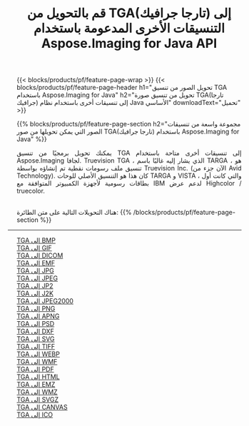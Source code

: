 ﻿---
title: قم بالتحويل من TGA(تارجا جرافيك) إلى التنسيقات الأخرى المدعومة باستخدام Aspose.Imaging for Java API 
weight: 3920
url: /ar/java/conversion/from/tga 
lang: ar
langdirlevel: 2
locales: zh-hans,ja,it,ru,de,es,fr,nl,id,lt,pl,pt,vi,tr,ko,zh-hant,ar,hi,th,sv,cs,uk,he
description: Aspose.Imaging يمكن تحويله بسهولة من TGA(تارجا جرافيك) إلى تنسيقات أخرى باستخدام Java platform
---

{{< blocks/products/pf/feature-page-wrap >}}
{{< blocks/products/pf/feature-page-header h1="تحويل الصور من تنسيق TGA باستخدام Aspose.Imaging for Java" h2="تحويل من تنسيق صورة TGA(تارجا جرافيك) إلى تنسيقات أخرى باستخدام نظام Java الأساسي" downloadText="تحميل" >}}


{{% blocks/products/pf/feature-page-section  h2="مجموعة واسعة من تنسيقات الصور التي يمكن تحويلها من صور TGA(تارجا جرافيك) باستخدام Aspose.Imaging for Java" %}}
<p align=justify>يمكنك تحويل برمجيًا من تنسيق TGA إلى تنسيقات أخرى متاحة باستخدام
Aspose.Imaging لجافا. Truevision TGA ، الذي يشار إليه غالبًا باسم TARGA ، هو تنسيق ملف رسومات نقطية تم إنشاؤه بواسطة Truevision Inc. (الآن جزء من Avid Technology). كان هذا هو التنسيق الأصلي للوحات TARGA و VISTA ، والتي كانت أول بطاقات رسومية لأجهزة الكمبيوتر المتوافقة مع IBM لدعم عرض Highcolor / truecolor.</p>
<br/>
هناك التحويلات التالية على متن الطائرة:
{{% /blocks/products/pf/feature-page-section %}}
<div class="container-fluid productfamilypage bg-gray">
    <div class="convertypes bg-gray agp-content section">
        <div class="container">
		<hr style="margin-left:-20px;"/>
		<div class="row other-converters">
		    <div class='col-md-2 other-converter remove-lp remove-rp'><a href="/imaging/ar/java/conversion/tga-to-bmp" >TGA إلى BMP</a></div><div class='col-md-2 other-converter remove-lp remove-rp'><a href="/imaging/ar/java/conversion/tga-to-gif" >TGA إلى GIF</a></div><div class='col-md-2 other-converter remove-lp remove-rp'><a href="/imaging/ar/java/conversion/tga-to-dicom" >TGA إلى DICOM</a></div><div class='col-md-2 other-converter remove-lp remove-rp'><a href="/imaging/ar/java/conversion/tga-to-emf" >TGA إلى EMF</a></div><div class='col-md-2 other-converter remove-lp remove-rp'><a href="/imaging/ar/java/conversion/tga-to-jpg" >TGA إلى JPG</a></div><div class='col-md-2 other-converter remove-lp remove-rp'><a href="/imaging/ar/java/conversion/tga-to-jpeg" >TGA إلى JPEG</a></div><div class='col-md-2 other-converter remove-lp remove-rp'><a href="/imaging/ar/java/conversion/tga-to-jp2" >TGA إلى JP2</a></div><div class='col-md-2 other-converter remove-lp remove-rp'><a href="/imaging/ar/java/conversion/tga-to-j2k" >TGA إلى J2K</a></div><div class='col-md-2 other-converter remove-lp remove-rp'><a href="/imaging/ar/java/conversion/tga-to-jpeg2000" >TGA إلى JPEG2000</a></div><div class='col-md-2 other-converter remove-lp remove-rp'><a href="/imaging/ar/java/conversion/tga-to-png" >TGA إلى PNG</a></div><div class='col-md-2 other-converter remove-lp remove-rp'><a href="/imaging/ar/java/conversion/tga-to-apng" >TGA إلى APNG</a></div><div class='col-md-2 other-converter remove-lp remove-rp'><a href="/imaging/ar/java/conversion/tga-to-psd" >TGA إلى PSD</a></div><div class='col-md-2 other-converter remove-lp remove-rp'><a href="/imaging/ar/java/conversion/tga-to-dxf" >TGA إلى DXF</a></div><div class='col-md-2 other-converter remove-lp remove-rp'><a href="/imaging/ar/java/conversion/tga-to-svg" >TGA إلى SVG</a></div><div class='col-md-2 other-converter remove-lp remove-rp'><a href="/imaging/ar/java/conversion/tga-to-tiff" >TGA إلى TIFF</a></div><div class='col-md-2 other-converter remove-lp remove-rp'><a href="/imaging/ar/java/conversion/tga-to-webp" >TGA إلى WEBP</a></div><div class='col-md-2 other-converter remove-lp remove-rp'><a href="/imaging/ar/java/conversion/tga-to-wmf" >TGA إلى WMF</a></div><div class='col-md-2 other-converter remove-lp remove-rp'><a href="/imaging/ar/java/conversion/tga-to-pdf" >TGA إلى PDF</a></div><div class='col-md-2 other-converter remove-lp remove-rp'><a href="/imaging/ar/java/conversion/tga-to-html" >TGA إلى HTML</a></div><div class='col-md-2 other-converter remove-lp remove-rp'><a href="/imaging/ar/java/conversion/tga-to-emz" >TGA إلى EMZ</a></div><div class='col-md-2 other-converter remove-lp remove-rp'><a href="/imaging/ar/java/conversion/tga-to-wmz" >TGA إلى WMZ</a></div><div class='col-md-2 other-converter remove-lp remove-rp'><a href="/imaging/ar/java/conversion/tga-to-svgz" >TGA إلى SVGZ</a></div><div class='col-md-2 other-converter remove-lp remove-rp'><a href="/imaging/ar/java/conversion/tga-to-canvas" >TGA إلى CANVAS</a></div><div class='col-md-2 other-converter remove-lp remove-rp'><a href="/imaging/ar/java/conversion/tga-to-ico" >TGA إلى ICO</a></div>
                </div>
        </div>
    </div>
</div>
<br/>

